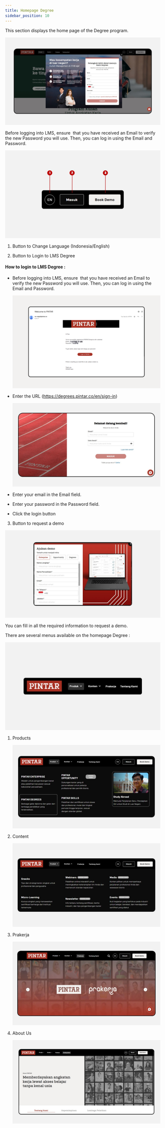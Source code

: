 ```yaml
---
title: Homepage Degree
sidebar_position: 10
---
```

This section displays the home page of the Degree program.

![](/img/homepage-degree.jpg)

Before logging into LMS, ensure  that you have received an Email to verify the new Password you will use. Then, you can log in using the Email and Password.

![](/img/homepage-degree-3.jpg)

1. Button to Change Language (Indonesia/English)

2. Button to Login to LMS Degree



#### How to login to LMS Degree :

* Before logging into LMS, ensure  that you have received an Email to verify the new Password you will use. Then, you can log in using the Email and Password.

  ![](/img/Enterprise-LMS-Login_1.3.png)
* Enter the URL (<https://degrees.pintar.co/en/sign-in>) 

  ![](/img/homepage-degree-9.jpg)
* Enter your email in the Email field.
* Enter your password in the Password field.
* Click the login button



3. Button to request a demo

![](/img/homepage-degree-10.jpg)

You can fill in all the required information to request a demo.



There are several menus available on the homepage Degree :

![](/img/homepage-degree-2.jpg)

1. Products

   ![](/img/homepage-degree-4.jpg)
2. Content

   ![](/img/homepage-degree-5.jpg)
3. Prakerja

   ![](/img/homepage-degree-6.jpg)
4. About Us

   ![](/img/homepage-degree-7.jpg)
